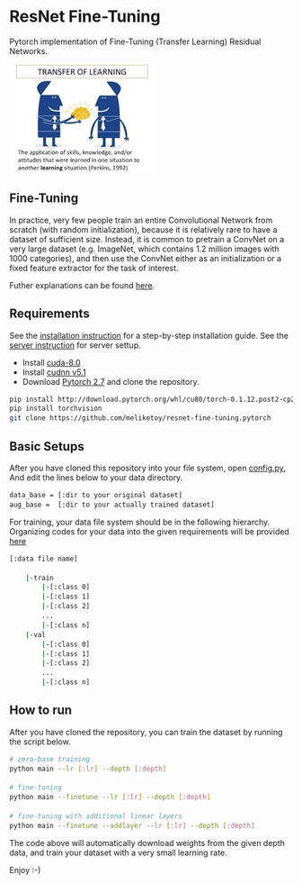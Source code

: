# ResNet Fine-Tuning
Pytorch implementation of Fine-Tuning (Transfer Learning) Residual Networks.

![alt_tag](./imgs/transfer-learning.jpeg)

## Fine-Tuning
In practice, very few people train an entire Convolutional Network from scratch (with random initialization), because it is relatively rare to have a dataset of sufficient size. Instead, it is common to pretrain a ConvNet on a very large dataset (e.g. ImageNet, which contains 1.2 million images with 1000 categories), and then use the ConvNet either as an initialization or a fixed feature extractor for the task of interest.

Futher explanations can be found [here](http://cs231n.github.io/transfer-learning/).

## Requirements
See the [installation instruction](INSTALL.md) for a step-by-step installation guide.
See the [server instruction](SERVER.md) for server settup.
- Install [cuda-8.0](https://developer.nvidia.com/cuda-downloads)
- Install [cudnn v5.1](https://developer.nvidia.com/cudnn)
- Download [Pytorch 2.7](https://pytorch.org) and clone the repository.
```bash
pip install http://download.pytorch.org/whl/cu80/torch-0.1.12.post2-cp27-none-linux_x86_64.whl
pip install torchvision
git clone https://github.com/meliketoy/resnet-fine-tuning.pytorch
```

## Basic Setups
After you have cloned this repository into your file system, open [config.py](./config.py),
And edit the lines below to your data directory.
```bash
data_base = [:dir to your original dataset]
aug_base =  [:dir to your actually trained dataset]
```

For training, your data file system should be in the following hierarchy.
Organizing codes for your data into the given requirements will be provided [here](https://github.com/meliketoy/image-preprocessing)

```bash
[:data file name]

    |-train
        |-[:class 0]
        |-[:class 1]
        |-[:class 2]
        ...
        |-[:class n]
    |-val
        |-[:class 0]
        |-[:class 1]
        |-[:class 2]
        ...
        |-[:class n]
```

## How to run
After you have cloned the repository, you can train the dataset by running the script below.
```bash
# zero-base training
python main --lr [:lr] --depth [:depth]

# fine-tuning
python main --finetune --lr [:lr] --depth [:depth]

# fine-tuning with additional linear layers
python main --finetune --addlayer --lr [:lr] --depth [:depth]
```

The code above will automatically download weights from the given depth data, and train your dataset with a very small learning rate.

Enjoy :-)
